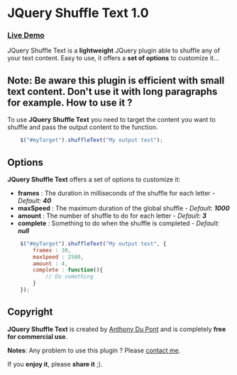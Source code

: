 JQuery Shuffle Text 1.0
===========

### [Live Demo](http://www.anthonydupont.be/lab/ShuffleText)
JQuery Shuffle Text is a **lightweight** JQuery plugin able to shuffle any of your text content.
Easy to use, it offers a **set of options** to customize it...

**Note:**
Be aware this plugin is efficient with **small text content**. Don't use it with long paragraphs for example.
How to use it ?
-------------------------
To use **JQuery Shuffle Text** you need to target the content you want to shuffle and pass the output content to the function.

```js
    $("#myTarget").shuffleText("My output text");
```
Options
-------------------------
**JQuery Shuffle Text** offers a set of options to customize it:

+ **frames**   : The duration in milliseconds of the shuffle for each letter - *Default:* _**40**_
+ **maxSpeed** : The maximum duration of the global shuffle - *Default:* _**1000**_
+ **amount**   : The number of shuffle to do for each letter - *Default:* _**3**_
+ **complete** : Something to do when the shuffle is completed - *Default:* _**null**_

```js
    $("#myTarget").shuffleText("My output text", {
        frames : 30,
        maxSpeed : 2500,
        amount : 4,
        complete : function(){
            // Do something
        }
    });
```
Copyright
-------------------------
**JQuery Shuffle Text** is created by [Anthony Du Pont](http://www.twitter.com/Anthodpnt) and is completely **free for commercial use**.

**Notes**: Any problem to use this plugin ? Please [contact me](mailto:antho.dpnt@gmail.com).

If you **enjoy it**, please **share it** ;).